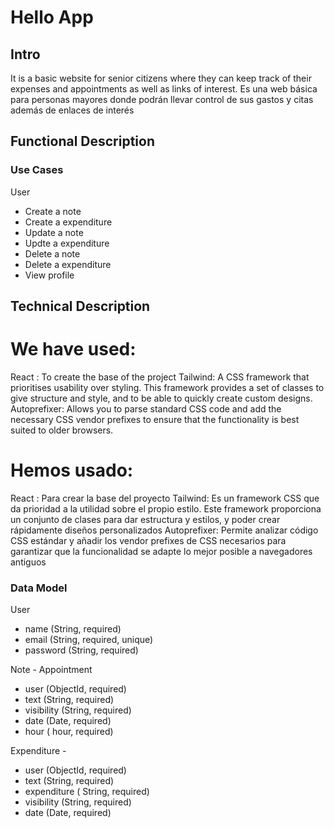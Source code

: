 # Hello App

## Intro

It is a basic website for senior citizens where they can keep track of their expenses and appointments as well as links of interest.
Es una web básica para personas mayores donde podrán  llevar  control de sus gastos y citas además de enlaces de interés

## Functional Description


### Use Cases

User
- Create a note
- Create a expenditure
- Update a note
- Updte a expenditure
- Delete a note
- Delete a expenditure
- View profile


## Technical Description
We have used: 
============
React : To create the base of the project
Tailwind: A CSS framework that prioritises usability over styling. This framework provides a set of classes to give structure and style, and to be able to quickly create custom designs.
Autoprefixer: Allows you to parse standard CSS code and add the necessary CSS vendor prefixes to ensure that the functionality is best suited to older browsers.

Hemos usado: 
===========
React : Para crear la base del proyecto
Tailwind: Es un framework CSS que da prioridad a la utilidad sobre el propio estilo. Este framework  proporciona un conjunto de clases para  dar estructura y estilos, y poder crear rápidamente diseños personalizados
Autoprefixer: Permite analizar código CSS estándar y añadir los vendor prefixes de CSS necesarios para garantizar que la funcionalidad se adapte lo mejor posible a navegadores antiguos

### Data Model

User
- name (String, required)
- email (String, required, unique)
- password (String, required)

Note - Appointment
- user (ObjectId, required)
- text (String, required)
- visibility (String, required)
- date (Date, required)
- hour ( hour, required)



Expenditure - 
- user (ObjectId, required)
- text (String, required)
- expenditure ( String, required)
- visibility (String, required)
- date (Date, required)

